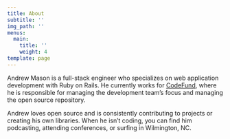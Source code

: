 ```yaml
---
title: About
subtitle: ''
img_path: ''
menus:
  main:
    title: ''
    weight: 4
template: page
---
```

Andrew Mason is a full-stack engineer who specializes on web application development with Ruby on Rails. He currently works for [CodeFund](https://codefund.io/), where he is responsible for managing the development team’s focus and managing the open source repository. 

Andrew loves open source and is consistently contributing to projects or creating his own libraries. When he isn’t coding, you can find him podcasting, attending conferences, or surfing in Wilmington, NC.
